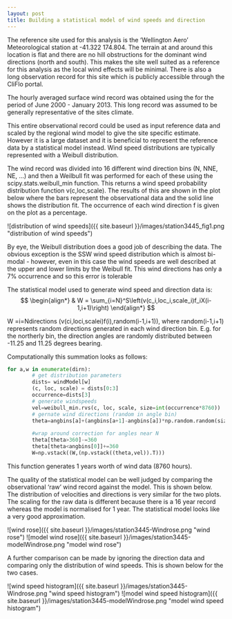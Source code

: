 ```yaml
---
layout: post
title: Building a statistical model of wind speeds and direction
---
```


The reference site used for this analysis is the ‘Wellington Aero’ Meteorological station at -41.322 174.804. The terrain at and around this location is flat and there are no hill obstructions for the dominant wind directions (north and south). This makes the site well suited as a reference for this analysis as the local wind effects will be minimal. There is also a long observation record for this site which is publicly accessible through the CliFlo portal.

The hourly averaged surface wind record was obtained using the for the period of June 2000 - January 2013. This long record was assumed to be generally representative of the sites climate.

This entire observational record could be used as input reference data and scaled by the regional wind model to give the site specific estimate. However it is a large dataset and it is beneficial to represent the reference data by a statistical model instead. Wind speed distributions are typically represented with a Weibull distribution. 

The wind record was divided into 16 different wind direction bins (N, NNE, NE, …) and then a Weilbull fit was performed for each of these using the scipy.stats.weibull_min function. This returns a wind speed probability distribution function v(c,loc,scale). The results of this are shown in the plot below where the bars represent the observational data and the solid line shows the distribution fit. The occurrence of each wind direction f is given on the plot as a percentage.

![distribution of wind speeds]({{ site.baseurl }}/images/station3445_fig1.png "distribution of wind speeds")

By eye, the Weibull distribution does a good job of describing the data. The obvious exception is the SSW wind speed distribution which is almost bi-modal - however, even in this case the wind speeds are well described at the upper and lower limits by the Weibull fit. This wind directions has only a 7% occurrence and so this error is tolerable

The statistical model used to generate wind speed and direction data is:
$$
\begin{align*}
  & W = \sum_{i=N}^S\left(v(c_i,loc_i,scale_i)f_iX(i-1,i+1)\right)
\end{align*}
$$

W =i=Ndirections   (v(ci,loci,scalei)f(i),random(i-1,i+1)),
where random(i-1,i+1) represents random directions generated in each wind direction bin. E.g. for the northerly bin, the direction angles are randomly distributed between -11.25 and 11.25 degrees bearing.

Computationally this summation looks as follows:
```python
for a,w in enumerate(dirn):
        # get distribution parameters
        dists= windModel[w] 
        (c, loc, scale) = dists[0:3]
        occurrence=dists[3]
        # generate windspeeds
        vel=weibull_min.rvs(c, loc, scale, size=int(occurrence*8760))
        # gernate wind directions (random in angle bin)
        theta=angbins[a]+(angbins[a+1]-angbins[a])*np.random.random(size=int(dists[3]*8760))
        
        #wrap around correction for angles near N
        theta[theta>360]-=360
        theta[theta<angbins[0]]+=360
        W=np.vstack((W,(np.vstack((theta,vel)).T)))
```
This function generates 1 years worth of wind data (8760 hours).

The quality of the statistical model can be well judged by comparing the observational ‘raw’ wind record against the model. This is shown below. The distribution of velocities and directions is very similar for the two plots. The scaling for the raw data is different because there is a 16 year record whereas the model is normalised for 1 year. The statistical model looks like a very good approximation.

![wind rose]({{ site.baseurl }}/images/station3445-Windrose.png "wind rose")
![model wind rose]({{ site.baseurl }}/images/station3445-modelWindrose.png "model wind rose")


A further comparison can be made by ignoring the direction data and comparing only the distribution of wind speeds. This is shown below for the two cases.  

![wind speed histogram]({{ site.baseurl }}/images/station3445-Windrose.png "wind speed histogram")
![model wind speed histogram]({{ site.baseurl }}/images/station3445-modelWindrose.png "model wind speed histogram")

